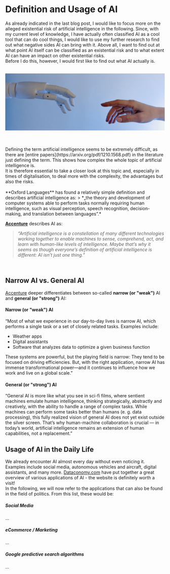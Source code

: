 # Definition and Usage of AI
As already indicated in the last blog post, I would like to focus more on the alleged existential risk of artificial intelligence in the following. Since, with my current level of knowledge, I have actually often classified AI as a cool tool that can do cool things, I would like to use my further research to find out what negative sides AI can bring with it. Above all, I want to find out at what point AI itself can be classified as an existential risk and to what extent AI can have an impact on other existential risks. <br>
Before I do this, however, I would first like to find out what AI actually is. <br><br>
<p align="center">
  <img src="assets/img/hands.jpg">
</p> <br><br>
Defining the term artificial intelligence seems to be extremely difficult, as there are [entire papers](https://arxiv.org/pdf/1210.1568.pdf) in the literature just defining the term. This shows how complex the whole topic of artificial intelligence is. <br>
It is therefore essential to take a closer look at this topic and, especially in times of digitalisation, to deal more with the complexity, the advantages but also the risks.
<br><br>
**Oxford Languages** has found a relatively simple definition and describes artificial intelligence as: 
> *„the theory and development of computer systems able to perform tasks normally requiring human intelligence, such as visual perception, speech recognition, decision-making, and translation between languages”.*

[**Accenture**](https://www.accenture.com/us-en/insights/artificial-intelligence-summary-index) describes AI as:
> *“Artificial intelligence is a constellation of many different technologies working together to enable machines to sense, comprehend, act, and learn with human-like levels of intelligence. Maybe that’s why it seems as though everyone’s definition of artificial intelligence is different: AI isn’t just one thing.”*
<br>

## Narrow AI vs. General AI
[Accenture](https://www.accenture.com/us-en/insights/artificial-intelligence-summary-index) deeper differentiates between so-called **narrow (or "weak")** AI and **general (or "strong")** AI:
#### Narrow (or "weak") AI
“Most of what we experience in our day-to-day lives is narrow AI, which performs a single task or a set of closely related tasks. Examples include:
- Weather apps
- Digital assistants
- Software that analyzes data to optimize a given business function 

These systems are powerful, but the playing field is narrow: They tend to be focused on driving efficiencies. But, with the right application, narrow AI has immense transformational power—and it continues to influence how we work and live on a global scale.”<br>

#### General (or "strong") AI
“General AI is more like what you see in sci-fi films, where sentient machines emulate human intelligence, thinking strategically, abstractly and creatively, with the ability to handle a range of complex tasks. While machines can perform some tasks better than humans (e. g. data processing), this fully realized vision of general AI does not yet exist outside the silver screen. That’s why human-machine collaboration is crucial — in today’s world, artificial intelligence remains an extension of human capabilities, not a replacement.”

## Usage of AI in the Daily Life
We already encounter AI almost every day without even noticing it. Examples include social media, autonomous vehicles and aircraft, digital assistants, and many more. [Dataconomy.com](https://dataconomy.com/2022/05/artificial-intelligence-in-everyday-life/) have put together a great overview of various applications of AI - the website is definitely worth a visit!<br>
In the following, we will now refer to the applications that can also be found in the field of politics. From this list, these would be: 
##### Social Media
...
##### eCommerce / Marketing
...
##### Google predictive search algorithms
...
<br><br> 


